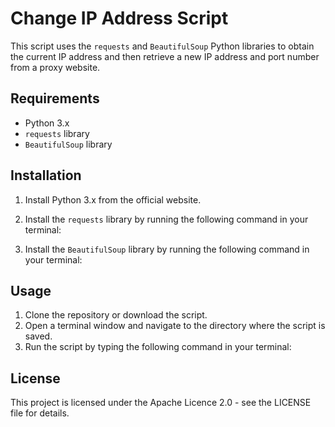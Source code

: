 # Change IP Address Script

This script uses the `requests` and `BeautifulSoup` Python libraries to obtain the current IP address and then retrieve a new IP address and port number from a proxy website.

## Requirements

- Python 3.x
- `requests` library
- `BeautifulSoup` library

## Installation

1. Install Python 3.x from the official website.
2. Install the `requests` library by running the following command in your terminal: 

3. Install the `BeautifulSoup` library by running the following command in your terminal:


## Usage

1. Clone the repository or download the script.
2. Open a terminal window and navigate to the directory where the script is saved.
3. Run the script by typing the following command in your terminal:


## License

This project is licensed under the Apache Licence 2.0 - see the LICENSE file for details.
